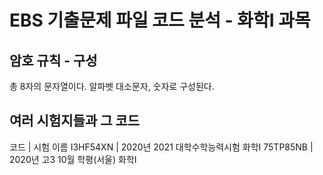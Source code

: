 # EBS 기출문제 파일 코드 분석 - 화학Ⅰ 과목
## 암호 규칙 - 구성
총 8자의 문자열이다.
알파벳 대소문자, 숫자로 구성된다.
## 여러 시험지들과 그 코드
코드      	| 시험 이름
I3HF54XN	| 2020년 2021 대학수학능력시험 화학Ⅰ
75TP85NB	| 2020년 고3 10월 학평(서울) 화학Ⅰ
